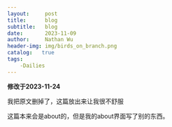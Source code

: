 ```yaml
---
layout:     post
title:      blog
subtitle:   blog
date:       2023-11-09
author:     Nathan Wu
header-img: img/birds_on_branch.png
catalog:   true
tags:
    -Dailies
---
```

 
**修改于2023-11-24**

我把原文删掉了，这篇放出来让我很不舒服

 这篇本来会是about的，但是我的about界面写了别的东西。

